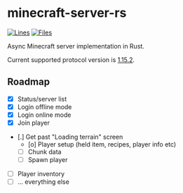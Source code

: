 # minecraft-server-rs

[![Lines](https://tokei.rs/b1/github/DomWilliams0/minecraft-server-rs)](https://github.com/XAMPPRocky/tokei)
[![Files](https://tokei.rs/b1/github/DomWilliams0/minecraft-server-rs?category=files)](https://github.com/XAMPPRocky/tokei)

Async Minecraft server implementation in Rust.

Current supported protocol version is [1.15.2](https://wiki.vg/index.php?title=Protocol&oldid=16067).


## Roadmap
* [X] Status/server list
* [X] Login offline mode
* [X] Login online mode
* [X] Join player
* [.] Get past "Loading terrain" screen
	* [o] Player setup (held item, recipes, player info etc)
	* [ ] Chunk data
	* [ ] Spawn player
* [ ] Player inventory
* [ ] ... everything else
